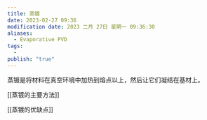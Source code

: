 ```yaml
---
title: 蒸镀
date: 2023-02-27 09:36
modification date: 2023 二月 27日 星期一 09:36:30
aliases:
  - Evaporative PVD
tags:
  - 
publish: "true"
---
```


蒸镀是将材料在真空环境中加热到熔点以上，然后让它们凝结在基材上。

[[蒸镀的主要方法]]

[[蒸镀的优缺点]]
